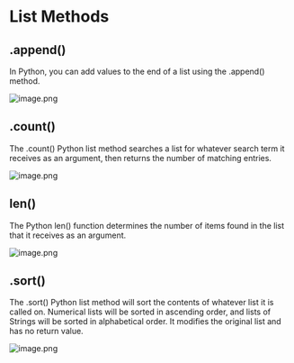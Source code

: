 # List Methods

## .append()

In Python, you can add values to the end of a list using the .append() method.

![image.png](https://dphi-live.s3.amazonaws.com/media_uploads/image_9de3a07de4cf45c2a3d65b4c1fe1b8ff.png)

## .count()

The .count() Python list method searches a list for whatever search term it receives as an argument, then returns the number of matching entries.

![image.png](https://dphi-live.s3.amazonaws.com/media_uploads/image_612831671f40406d81361012ce27ad7c.png)
## len()

The Python len() function determines the number of items found in the list that it receives as an argument.

 ![image.png](https://dphi-live.s3.amazonaws.com/media_uploads/image_6a7d4632b13d4094b60c1b47d95a72b6.png)

## .sort()

The .sort() Python list method will sort the contents of whatever list it is called on. Numerical lists will be sorted in ascending order, and lists of Strings will be sorted in alphabetical order. It modifies the original list and has no return value.

![image.png](https://dphi-live.s3.amazonaws.com/media_uploads/image_ac2c7dda3ded46128f39d9040d58efe2.png)